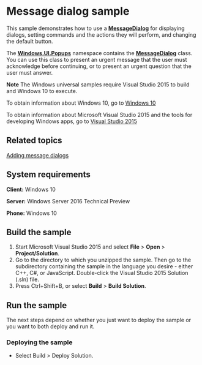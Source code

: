 ﻿<!---
  category: ControlsLayoutAndText
--->

# Message dialog sample

This sample demonstrates how to use a [**MessageDialog**](http://msdn.microsoft.com/library/windows/apps/br208674) for displaying dialogs, setting commands and the actions they will perform, and changing the default button.

The [**Windows.UI.Popups**](http://msdn.microsoft.com/library/windows/apps/br242180) namespace contains the [**MessageDialog**](http://msdn.microsoft.com/library/windows/apps/br208674) class. You can use this class to present an urgent message that the user must acknowledge before continuing, or to present an urgent question that the user must answer.

**Note** The Windows universal samples require Visual Studio 2015 to build and Windows 10 to execute.
 
To obtain information about Windows 10, go to [Windows 10](http://go.microsoft.com/fwlink/?LinkID=532421)

To obtain information about Microsoft Visual Studio 2015 and the tools for developing Windows apps, go to [Visual Studio 2015](http://go.microsoft.com/fwlink/?LinkID=532422)

## Related topics

[Adding message dialogs](http://msdn.microsoft.com/library/windows/apps/hh738361)

## System requirements

**Client:** Windows 10

**Server:** Windows Server 2016 Technical Preview

**Phone:** Windows 10

## Build the sample

1. Start Microsoft Visual Studio 2015 and select **File** \> **Open** \> **Project/Solution**.
2. Go to the directory to which you unzipped the sample. Then go to the subdirectory containing the sample in the language you desire - either C++, C#, or JavaScript. Double-click the Visual Studio 2015 Solution (.sln) file. 
3. Press Ctrl+Shift+B, or select **Build** \> **Build Solution**. 

## Run the sample

The next steps depend on whether you just want to deploy the sample or you want to both deploy and run it.

### Deploying the sample

- Select Build > Deploy Solution. 

